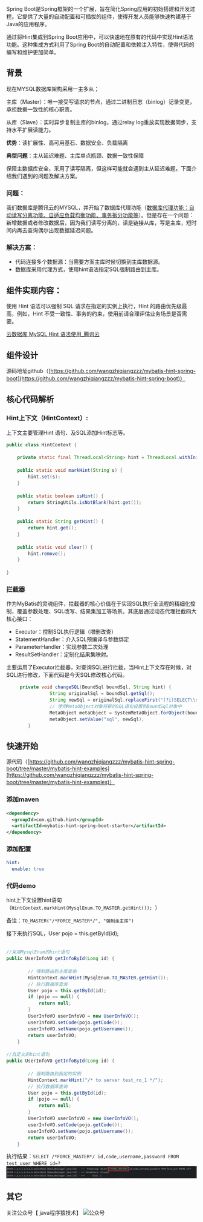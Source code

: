 Spring Boot是Spring框架的一个扩展，旨在简化Spring应用的初始搭建和开发过程。它提供了大量的自动配置和可插拔的组件，使得开发人员能够快速构建基于Java的应用程序。

通过将Hint集成到Spring Boot应用中，可以快速地在原有的代码中实现Hint语法功能。这种集成方式利用了Spring Boot的自动配置和依赖注入特性，使得代码的编写和维护更加简单。

## 背景
现在MYSQL数据库架构采用一主多从；

主库（Master）：唯一接受写请求的节点，通过二进制日志（binlog）记录变更，承担数据一致性的核心职责。

从库（Slave）：实时异步复制主库的binlog，通过relay log重放实现数据同步，支持水平扩展读能力。

**优势**：读扩展性、高可用基石、数据安全、负载隔离

**典型问题**：主从延迟难题、主库单点瓶颈、数据一致性保障

保障主数据库安全，采用了读写隔离，但这样可能就会遇到主从延迟难题。下面介绍我们遇到的问题及解决方案。

### 问题：
我们数据库是腾讯云的MYSQL，并开始了数据库代理功能（[数据库代理功能：自动读写分离功能、自适应负载均衡功能、事务拆分功能等](https://cloud.tencent.com/document/product/236/103847)）。但是存在一个问题：新增数据或者修改数据后，因为我们读写分离的，读是链接从库，写是主库，短时间内再去查询偶尔出现数据延迟问题。

### 解决方案：
+ 代码连接多个数据源：当需要方案主库时候切换到主库数据源。
+ 数据库采用代理方式，使用hint语法指定SQL强制路由到主库。

## 组件实现内容：
使用 Hint 语法可以强制 SQL 请求在指定的实例上执行，Hint 的路由优先级最高，例如，Hint 不受一致性、事务的约束，使用前请合理评估业务场景是否需要。

[云数据库 MySQL Hint 语法使用_腾讯云](https://cloud.tencent.com/document/product/236/82243)

## 组件设计
源码地址github（[https://github.com/wangzhiqiangzzz/mybatis-hint-spring-boot](https://github.com/wangzhiqiangzzz/mybatis-hint-spring-boot)）

## 核心代码解析
### Hint上下文（HintContext）:
上下文主要管理Hint 语句、及SQL添加Hint标志等。

```java
public class HintContext {

    private static final ThreadLocal<String> hint = ThreadLocal.withInitial(() -> null);

    public static void markHint(String s) {
        hint.set(s);
    }

    public static boolean isHint() {
        return StringUtils.isNotBlank(hint.get());
    }

    public static String getHint() {
        return hint.get();
    }

    public static void clear() {
        hint.remove();
    }

}
```

### 拦截器
作为MyBatis的灵魂组件，拦截器的核心价值在于实现SQL执行全流程的精细化控制，覆盖参数处理、SQL改写、结果集加工等场景。其底层通过动态代理拦截四大核心接口：

+ Executor：控制SQL执行逻辑（增删改查）
+ StatementHandler：介入SQL预编译与参数绑定
+ ParameterHandler：实现参数二次处理
+ ResultSetHandler：定制化结果集映射。

主要运用了Executor拦截器，对查询SQL进行拦截，当Hint上下文存在时候，对SQL进行修改，下面代码是今天SQL修改核心代码。

```java
     private void changeSQL(BoundSql boundSql, String hint) {
                String originalSql = boundSql.getSql();
                String newSql = originalSql.replaceFirst("(?i)SELECT\\s+", "SELECT "+ hint +" ");
                // 使用MetaObject对象将新的SQL语句设置到BoundSql对象中
                MetaObject metaObject = SystemMetaObject.forObject(boundSql);
                metaObject.setValue("sql", newSql);
        }
```

## 快速开始
源代码（[https://github.com/wangzhiqiangzzz/mybatis-hint-spring-boot/tree/master/mybatis-hint-examples](https://github.com/wangzhiqiangzzz/mybatis-hint-spring-boot/tree/master/mybatis-hint-examples)）

### 添加maven
```xml
<dependency>
  <groupId>com.github.hint</groupId>
  <artifactId>mybatis-hint-spring-boot-starter</artifactId>
</dependency>
```

### 添加配置
```yaml
hint:
  enable: true
```

### 代码demo
hint上下文设置hint语句（`HintContext.markHint(MysqlEnum.TO_MASTER.getHint()); `）

备注：`TO_MASTER("/*FORCE_MASTER*/", "强制走主库")`

接下来执行SQL，User pojo = this.getById(id);

```java

//采用MysqlEnum的hint语句
public UserInfoVO getInfoById(Long id) {

        // 强制路由到主库查询
        HintContext.markHint(MysqlEnum.TO_MASTER.getHint());
        // 执行数据库查询
        User pojo = this.getById(id);
        if (pojo == null) {
            return null;
        }
        UserInfoVO userInfoVO = new UserInfoVO();
        userInfoVO.setCode(pojo.getCode());
        userInfoVO.setName(pojo.getUsername());
        return userInfoVO;
    }

//自定义的hint语句
public UserInfoVO getInfoById(Long id) {

        // 强制路由到指定的实例
        HintContext.markHint("/* to server test_ro_1 */");
        // 执行数据库查询
        User pojo = this.getById(id);
        if (pojo == null) {
            return null;
        }
        UserInfoVO userInfoVO = new UserInfoVO();
        userInfoVO.setCode(pojo.getCode());
        userInfoVO.setName(pojo.getUsername());
        return userInfoVO;
    }
```

执行结果：`SELECT /*FORCE_MASTER*/ id,code,username,password FROM test_user WHERE id=?`
![结果](doc/codeResult.png)
## 其它
关注公众号【 java程序猿技术】
![公众号](doc/wx.png)

